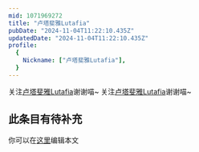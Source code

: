 ```yaml
---
mid: 1071969272
title: "卢塔斐雅Lutafia"
pubDate: "2024-11-04T11:22:10.435Z"
updatedDate: "2024-11-04T11:22:10.435Z"
profile:
  {
    Nickname: ["卢塔斐雅Lutafia"],
  }
---
```


关注[卢塔斐雅Lutafia](https://space.bilibili.com/1071969272)谢谢喵~ 关注[卢塔斐雅Lutafia](https://space.bilibili.com/1071969272)谢谢喵~

## 此条目有待补充
你可以在[这里](https://github.com/Yuhanawa/VTuber.ICU-Content/edit/master/v/卢塔斐雅Lutafia/index.md)编辑本文
